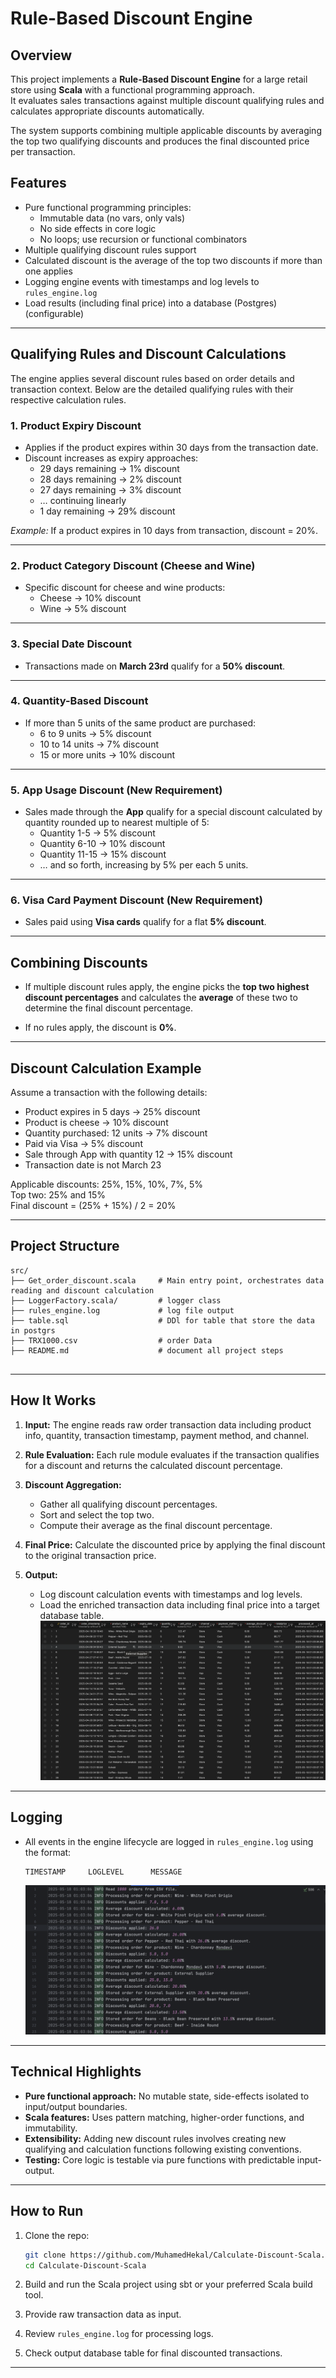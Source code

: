 
# Rule-Based Discount Engine

## Overview

This project implements a **Rule-Based Discount Engine** for a large retail store using **Scala** with a functional programming approach.  
It evaluates sales transactions against multiple discount qualifying rules and calculates appropriate discounts automatically.

The system supports combining multiple applicable discounts by averaging the top two qualifying discounts and produces the final discounted price per transaction.

## Features
- Pure functional programming principles:  
  - Immutable data (no vars, only vals)  
  - No side effects in core logic  
  - No loops; use recursion or functional combinators  
- Multiple qualifying discount rules support  
- Calculated discount is the average of the top two discounts if more than one applies  
- Logging engine events with timestamps and log levels to `rules_engine.log`  
- Load results (including final price) into a database (Postgres) (configurable) 

---

## Qualifying Rules and Discount Calculations

The engine applies several discount rules based on order details and transaction context. Below are the detailed qualifying rules with their respective calculation rules.

### 1. Product Expiry Discount

- Applies if the product expires within 30 days from the transaction date.
- Discount increases as expiry approaches:
  - 29 days remaining → 1% discount  
  - 28 days remaining → 2% discount  
  - 27 days remaining → 3% discount  
  - … continuing linearly  
  - 1 day remaining → 29% discount  

*Example:* If a product expires in 10 days from transaction, discount = 20%.

---

### 2. Product Category Discount (Cheese and Wine)

- Specific discount for cheese and wine products:
  - Cheese → 10% discount  
  - Wine → 5% discount  

---

### 3. Special Date Discount

- Transactions made on **March 23rd** qualify for a **50% discount**.

---

### 4. Quantity-Based Discount

- If more than 5 units of the same product are purchased:
  - 6 to 9 units → 5% discount  
  - 10 to 14 units → 7% discount  
  - 15 or more units → 10% discount  

---

### 5. App Usage Discount (New Requirement)

- Sales made through the **App** qualify for a special discount calculated by quantity rounded up to nearest multiple of 5:  
  - Quantity 1-5 → 5% discount  
  - Quantity 6-10 → 10% discount  
  - Quantity 11-15 → 15% discount  
  - … and so forth, increasing by 5% per each 5 units.

---

### 6. Visa Card Payment Discount (New Requirement)

- Sales paid using **Visa cards** qualify for a flat **5% discount**.

---

## Combining Discounts

- If multiple discount rules apply, the engine picks the **top two highest discount percentages** and calculates the **average** of these two to determine the final discount percentage.

- If no rules apply, the discount is **0%**.

---

## Discount Calculation Example

Assume a transaction with the following details:  
- Product expires in 5 days → 25% discount  
- Product is cheese → 10% discount  
- Quantity purchased: 12 units → 7% discount  
- Paid via Visa → 5% discount  
- Sale through App with quantity 12 → 15% discount  
- Transaction date is not March 23

Applicable discounts: 25%, 15%, 10%, 7%, 5%  
Top two: 25% and 15%  
Final discount = (25% + 15%) / 2 = 20%

---

## Project Structure

```
src/
├── Get_order_discount.scala     # Main entry point, orchestrates data reading and discount calculation
├── LoggerFactory.scala/         # logger class
├── rules_engine.log             # log file output
├── table.sql                    # DDl for table that store the data in postgrs
├── TRX1000.csv                  # order Data
├── README.md                    # document all project steps


```

---

## How It Works

1. **Input:** The engine reads raw order transaction data including product info, quantity, transaction timestamp, payment method, and channel.

2. **Rule Evaluation:** Each rule module evaluates if the transaction qualifies for a discount and returns the calculated discount percentage.

3. **Discount Aggregation:**  
   - Gather all qualifying discount percentages.  
   - Sort and select the top two.  
   - Compute their average as the final discount percentage.

4. **Final Price:** Calculate the discounted price by applying the final discount to the original transaction price.

5. **Output:**  
   - Log discount calculation events with timestamps and log levels.  
   - Load the enriched transaction data including final price into a target database table.
   ![database](photo/Database.png)

---

## Logging

- All events in the engine lifecycle are logged in `rules_engine.log` using the format:  
  ```
  TIMESTAMP     LOGLEVEL      MESSAGE
  ```
  ![logs](photo/logs.png)

---

## Technical Highlights

- **Pure functional approach:** No mutable state, side-effects isolated to input/output boundaries.
- **Scala features:** Uses pattern matching, higher-order functions, and immutability.
- **Extensibility:** Adding new discount rules involves creating new qualifying and calculation functions following existing conventions.
- **Testing:** Core logic is testable via pure functions with predictable input-output.

---

## How to Run

1. Clone the repo:

   ```bash
   git clone https://github.com/MuhamedHekal/Calculate-Discount-Scala.git
   cd Calculate-Discount-Scala
   ```

2. Build and run the Scala project using sbt or your preferred Scala build tool.

3. Provide raw transaction data as input.

4. Review `rules_engine.log` for processing logs.

5. Check output database table for final discounted transactions.

---
